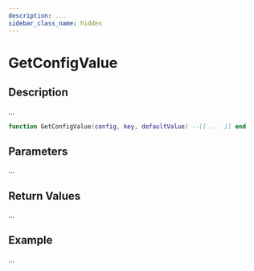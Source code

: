 ```yaml
---
description: ...
sidebar_class_name: hidden
---
```


# GetConfigValue

## Description

...

```lua
function GetConfigValue(config, key, defaultValue) --[[ ... ]] end
```

## Parameters

...

## Return Values

...

## Example

...

